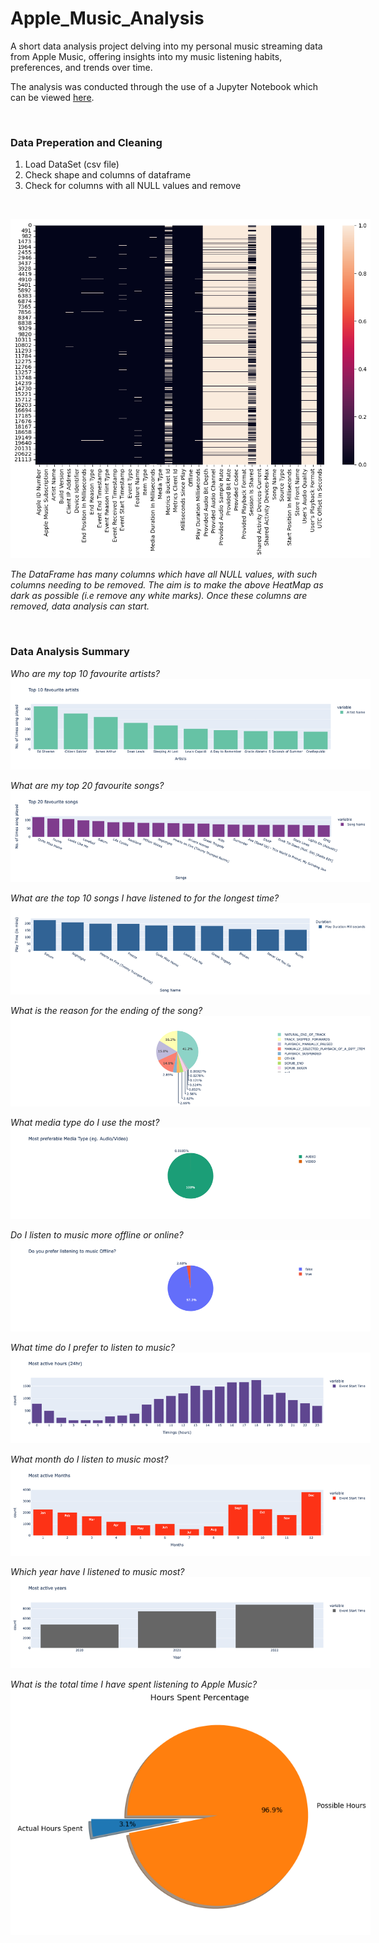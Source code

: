 # Apple_Music_Analysis
A short data analysis project delving into my personal music streaming data from Apple Music, offering insights into my music listening habits, preferences, and trends over time.

The analysis was conducted through the use of a Jupyter Notebook which can be viewed [here](https://nbviewer.org/github/NathanDawson/Apple_Music_Analysis/blob/main/Apple_Music.ipynb).

<br>

### Data Preperation and Cleaning
1. Load DataSet (csv file)
2. Check shape and columns of dataframe
3. Check for columns with all NULL values and remove

<br>

<img
  src="Graph-Images/output_11_0.png"
  alt="Heatmap showing all columns with NULL values"
  title="Heatmap"
  style="display: inline-block; margin: 0 auto; max-width: 60vw"/>

*The DataFrame has many columns which have all NULL values, with such columns needing to be removed. The aim is to make the above HeatMap as dark as possible (i.e remove any white marks). Once these columns are removed, data analysis can start.*
  
<br>

### Data Analysis Summary

*Who are my top 10 favourite artists?*
<img
  src="Graph-Images/Top_10_Artists.png"
  alt=""
  title=""
  style="display: inline-block; margin: 0 auto; max-width: 60vw"/>
  
*What are my top 20 favourite songs?*
<img
  src="Graph-Images/Top_20_Songs.png"
  alt=""
  title=""
  style="display: inline-block; margin: 0 auto; max-width: 60vw"/>

*What are the top 10 songs I have listened to for the longest time?*
<img
  src="Graph-Images/Top_10_Playtime.png"
  alt=""
  title=""
  style="display: inline-block; margin: 0 auto; max-width: 60vw"/>
  
*What is the reason for the ending of the song?*
<img
  src="Graph-Images/Reason_Song_End.png"
  alt=""
  title=""
  style="display: inline-block; margin: 0 auto; max-width: 60vw"/>

*What media type do I use the most?*
<img
  src="Graph-Images/Media_Type.png"
  alt=""
  title=""
  style="display: inline-block; margin: 0 auto; max-width: 60vw"/>

*Do I listen to music more offline or online?*
<img
  src="Graph-Images/Offline_Online.png"
  alt=""
  title=""
  style="display: inline-block; margin: 0 auto; max-width: 60vw"/>
  
*What time do I prefer to listen to music?*  
<img
  src="Graph-Images/Most_Active_Hours.png"
  alt=""
  title=""
  style="display: inline-block; margin: 0 auto; max-width: 60vw"/>

*What month do I listen to music most?*
<img
  src="Graph-Images/Most_Active_Months.png"
  alt=""
  title=""
  style="display: inline-block; margin: 0 auto; max-width: 60vw"/>

*Which year have I listened to music most?*
<img
  src="Graph-Images/Most_Active_Year.png"
  alt=""
  title=""
  style="display: inline-block; margin: 0 auto; max-width: 60vw"/>

*What is the total time I have spent listening to Apple Music?*
<img
  src="Graph-Images/output_48_0.png"
  alt=""
  title=""
  style="display: inline-block; margin: 0 auto; max-width: 60vw"/>
